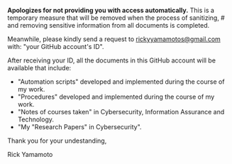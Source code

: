 <B>Apologizes for not providing you with access automatically.</B>
This is a temporary measure that will be removed when the process of sanitizing, # and removing sensitive information from all documents is completed.

Meanwhile, please kindly send a request to rickyyamamotos@gmail.com with:
"your GitHub account's ID".

After receiving your ID, all the documents in this GitHub account will be available that include:
- "Automation scripts" developed and implemented
   during the course of my work.
- "Procedures" developed and implemented during
   the course of my work.
- "Notes of courses taken" in Cybersecurity, 
   Information Assurance and Technology.
- "My "Research Papers" in Cybersecurity".

Thank you for your undestanding,

Rick Yamamoto
